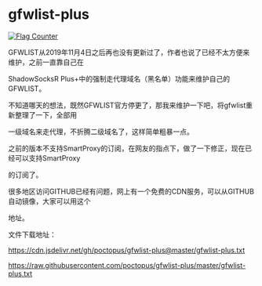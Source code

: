 # gfwlist-plus

<a href="https://info.flagcounter.com/a90Q"><img src="https://s05.flagcounter.com/countxl/a90Q/bg_FFFFFF/txt_000000/border_CCCCCC/columns_8/maxflags_24/viewers_0/labels_0/pageviews_0/flags_0/percent_0/" alt="Flag Counter" border="0"></a>

GFWLIST从2019年11月4日之后再也没有更新过了，作者也说了已经不太方便来维护，之前一直靠自己在

ShadowSocksR Plus+中的强制走代理域名（黑名单）功能来维护自己的GFWLIST。


不知道哪天的想法，既然GFWLIST官方停更了，那我来维护一下吧，将gfwlist重新整理了一下，全部用

一级域名来走代理，不折腾二级域名了，这样简单粗暴一点。


之前的版本不支持SmartProxy的订阅，在网友的指点下，做了一下修正，现在已经可以支持SmartProxy

的订阅了。


很多地区访问GITHUB已经有问题，网上有一个免费的CDN服务，可以从GITHUB自动镜像，大家可以用这个

地址。

文件下载地址：

https://cdn.jsdelivr.net/gh/poctopus/gfwlist-plus@master/gfwlist-plus.txt

https://raw.githubusercontent.com/poctopus/gfwlist-plus/master/gfwlist-plus.txt
